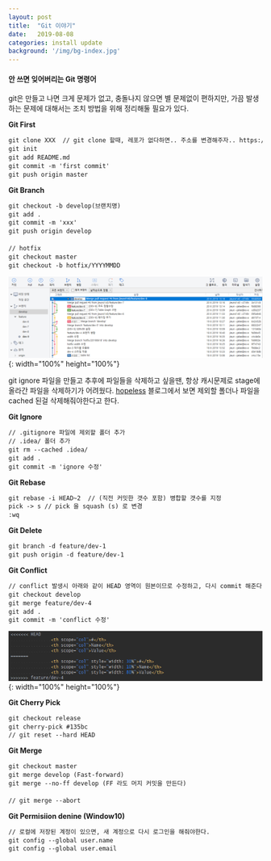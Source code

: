 ```yaml
---
layout: post
title:  "Git 이야기"
date:   2019-08-08
categories: install update
background: '/img/bg-index.jpg'
---
```


#### 안 쓰면 잊어버리는 Git 명령어
git은 만들고 나면 크게 문제가 없고, 충돌나지 않으면 별 문제없이 편하지만, 가끔 발생하는 문제에 대해서는 조치 방법을 위해 정리해둘 필요가 있다.    

**Git First**
```markdown
git clone XXX  // git clone 할때, 레포가 없다하면.. 주소를 변경해주자.. https://깃ID@github.com/레포주소
git init
git add README.md
git commit -m 'first commit'
git push origin master
```

**Git Branch**
```markdown
git checkout -b develop(브랜치명)
git add .
git commit -m 'xxx'
git push origin develop

// hotfix
git checkout master
git checkout -b hotfix/YYYYMMDD
```
![post-2019-08-08-1](/img/post-2019-08-08-1.png){: width="100%" height="100%"}

git ignore 파일을 만들고 추후에 파일들을 삭제하고 싶을땐, 항상 캐시문제로 stage에 올라간 파일을 삭제하기가 어려웠다. 
[hopeless][hopeless-blog] 블로그에서 보면 제외할 폴더나 파일을 cached 된걸 삭제해줘야한다고 한다. 

**Git Ignore**
```markdown
// .gitignore 파일에 제외할 폴더 추가
// .idea/ 폴더 추가
git rm --cached .idea/
git add .
git commit -m 'ignore 수정' 
```

**Git Rebase**
```markdown
git rebase -i HEAD~2  // (직전 커밋한 갯수 포함) 병합할 갯수를 지정
pick -> s // pick 을 squash (s) 로 변경
:wq
```

**Git Delete**
```markdown
git branch -d feature/dev-1
git push origin -d feature/dev-1
```

**Git Conflict**
```markdown
// conflict 발생시 아래와 같이 HEAD 영역이 원본이므로 수정하고, 다시 commit 해준다.
git checkout develop
git merge feature/dev-4
git add .
git commit -m 'conflict 수정'
```

![post-2019-08-08-2](/img/post-2019-08-08-2.png){: width="100%" height="100%"}

**Git Cherry Pick**
```markdown
git checkout release
git cherry-pick #135bc
// git reset --hard HEAD
```

**Git Merge**
```markdown
git checkout master
git merge develop (Fast-forward)
git merge --no-ff develop (FF 라도 머지 커밋을 만든다)

// git merge --abort
```

**Git Permisiion denine (Window10)** 
```markdown
// 로컬에 저장된 계정이 있으면, 새 계정으로 다시 로그인을 해줘야한다.
git config --global user.name
git config --global user.email
```

[hopeless-blog]: https://brunch.co.kr/@hopeless/9
